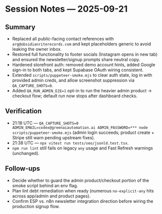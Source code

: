 # Session Notes — 2025-09-21

## Summary
- Replaced all public-facing contact references with `arg@obsidianriterecords.com` and kept placeholders generic to avoid leaking the owner inbox.
- Restored full functionality to footer socials (Instagram opens in new tab) and ensured the newsletter/signup prompts share neutral copy.
- Hardened storefront auth: removed demo account hints, added Google sign-in to both tabs, and kept Supabase OAuth wiring consistent.
- Extended `scripts/puppeteer-smoke.mjs` to clear auth state, log in with provided admin creds, and allow screenshot suppression via `QA_CAPTURE_SHOTS=0`.
- Added `QA_RUN_ADMIN_E2E=1` opt-in to run the heavier admin product → checkout flow; default run now stops after dashboard checks.

## Verification
- 21:18 UTC — `QA_CAPTURE_SHOTS=0 ADMIN_EMAIL=codex@greenaiautomation.ai ADMIN_PASSWORD=*** node scripts/puppeteer-smoke.mjs` (admin login succeeds; product create + Stripe still warn pending upstream fixes).
- 21:38 UTC — `npx vitest run tests/seo/jsonld.test.tsx`.
- `npm run lint` still fails on legacy `any` usage and Fast Refresh warnings (unchanged).

## Follow-ups
- Decide whether to guard the admin product/checkout portion of the smoke script behind an env flag.
- Plan lint debt remediation when ready (numerous `no-explicit-any` hits across app/admin and product pages).
- Confirm ESP vs. n8n newsletter integration direction before wiring the production signup flow.

